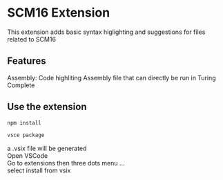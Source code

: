 # SCM16 Extension
This extension adds basic syntax higlighting and suggestions for files related to SCM16

## Features
Assembly: Code highliting
Assembly file that can directly be run in Turing Complete

## Use the extension
```bash
npm install
```
```bash
vsce package
```
a .vsix file will be generated\
Open VSCode\
Go to extensions then three dots menu ...\
select install from vsix